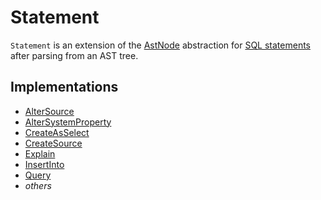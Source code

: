 # Statement

`Statement` is an extension of the [AstNode](AstNode.md) abstraction for [SQL statements](#implementations) after parsing from an AST tree.

## Implementations

* [AlterSource](AlterSource.md)
* [AlterSystemProperty](AlterSystemProperty.md)
* [CreateAsSelect](CreateAsSelect.md)
* [CreateSource](CreateSource.md)
* [Explain](Explain.md)
* [InsertInto](InsertInto.md)
* [Query](Query.md)
* _others_
